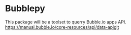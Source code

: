 # Bubblepy

This package will be a toolset to querry Bubble.io apps API.
https://manual.bubble.io/core-resources/api/data-apigit 